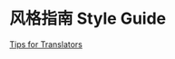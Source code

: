 # 风格指南 Style Guide

[Tips for Translators](https://www.freebsd.org/doc/en_US.ISO8859-1/books/fdp-primer/po-translations-tips.html)
